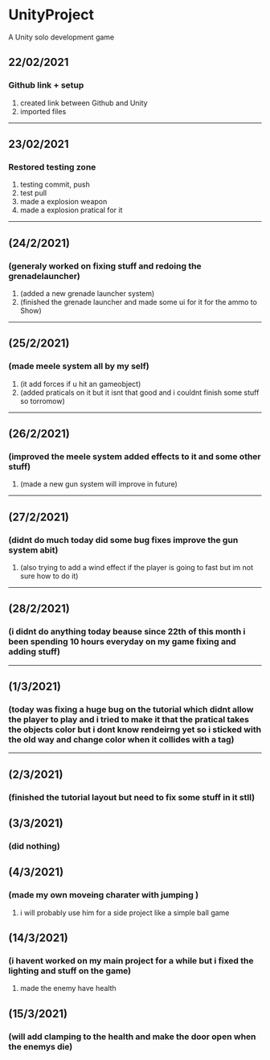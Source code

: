 # UnityProject
A Unity solo development game

## 22/02/2021
### Github link + setup
1) created link between Github and Unity
2) imported files

___
## 23/02/2021
### Restored testing zone
1) testing commit, push
2) test pull
3)  made  a explosion weapon 
4) made a explosion pratical for it 
___
## (24/2/2021)
### (generaly worked on fixing stuff and redoing the grenadelauncher)
1) (added a new grenade launcher system)
2) (finished the grenade launcher and made some ui for it for the ammo to Show)


___

## (25/2/2021)
### (made meele system all by my self)
1) (it add forces if u hit an gameobject)
2) (added praticals on it but it isnt that good and i couldnt finish some stuff so torromow)



___
## (26/2/2021)
### (improved the meele system added effects to it and some other stuff)
1) (made a new gun system  will improve in future)




___
## (27/2/2021)
### (didnt do much today did some bug fixes improve the gun system abit)
1) (also trying to add a wind effect if the player is going to fast but im not sure how to do it)


___
## (28/2/2021)
### (i didnt do anything today beause since 22th of this month i been spending 10 hours everyday on my game fixing and adding stuff)

___
## (1/3/2021)
### (today was fixing a huge bug on the tutorial which didnt allow the player to play and i tried to make it that the pratical takes the objects color but i dont know rendeirng yet so i sticked with the old way and change color when it collides with a tag)





___
## (2/3/2021)
### (finished the tutorial layout but need to fix some stuff in it stll)







## (3/3/2021)
### (did nothing)










## (4/3/2021)
### (made my own moveing charater with jumping )

1) i will probably use him for a side project like a simple ball game







## (14/3/2021)
### (i havent worked on my main project for a while but i fixed the lighting and stuff on the game)

1) made the enemy have health





## (15/3/2021)
### (will add clamping to the health and make the door open when the enemys die)